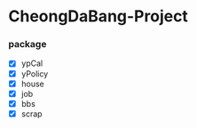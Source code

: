 # CheongDaBang-Project
### package
* [x] ypCal
* [x] yPolicy
* [x] house
* [x] job
* [x] bbs
* [x] scrap
